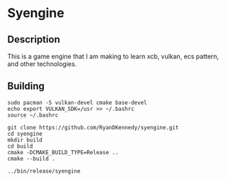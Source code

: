 # Syengine

## Description
This is a game engine that I am making to learn xcb, vulkan, ecs pattern, and other technologies.

## Building

	sudo pacman -S vulkan-devel cmake base-devel
	echo export VULKAN_SDK=/usr >> ~/.bashrc
	source ~/.bashrc

    git clone https://github.com/RyanDKennedy/syengine.git
    cd syengine
    mkdir build
    cd build
    cmake -DCMAKE_BUILD_TYPE=Release ..
    cmake --build .

	../bin/release/syengine


